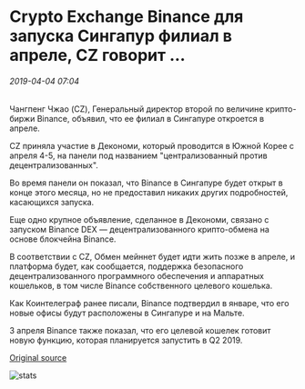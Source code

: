 # Crypto Exchange Binance для запуска Сингапур филиал в апреле, CZ говорит ...

###### 2019-04-04 07:04

Чангпенг Чжао (CZ), Генеральный директор второй по величине крипто-биржи Binance, объявил, что ее филиал в Сингапуре откроется в апреле.

CZ приняла участие в Декономи, который проводится в Южной Корее с апреля 4-5, на панели под названием "централизованный против децентрализованных".

Во время панели он показал, что Binance в Сингапуре будет открыт в конце этого месяца, но не предоставил никаких других подробностей, касающихся запуска.

Еще одно крупное объявление, сделанное в Декономи, связано с запуском Binance DEX — децентрализованного крипто-обмена на основе блокчейна Binance.

В соответствии с CZ, Обмен мейннет будет идти жить позже в апреле, и платформа будет, как сообщается, поддержка безопасного децентрализованного программного обеспечения и аппаратных кошельков, в том числе Binance собственного целевого кошелька.

Как Коинтелеграф ранее писали, Binance подтвердил в январе, что его новые офисы будут расположены в Сингапуре и на Мальте.

3 апреля Binance также показал, что его целевой кошелек готовит новую функцию, которая планируется запустить в Q2 2019.

[Original source](https://cointelegraph.com/news/crypto-exchange-binance-to-launch-singapore-branch-in-april-cz-says)

![stats](https://c.statcounter.com/11760860/0/a89fa40b/1/ "stats")